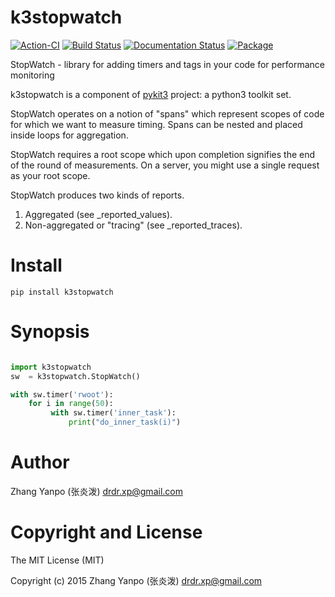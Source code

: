 # k3stopwatch

[![Action-CI](https://github.com/pykit3/k3stopwatch/actions/workflows/python-package.yml/badge.svg)](https://github.com/pykit3/k3stopwatch/actions/workflows/python-package.yml)
[![Build Status](https://travis-ci.com/pykit3/k3stopwatch.svg?branch=master)](https://travis-ci.com/pykit3/k3stopwatch)
[![Documentation Status](https://readthedocs.org/projects/k3stopwatch/badge/?version=stable)](https://k3stopwatch.readthedocs.io/en/stable/?badge=stable)
[![Package](https://img.shields.io/pypi/pyversions/k3stopwatch)](https://pypi.org/project/k3stopwatch)

StopWatch - library for adding timers and tags in your code for performance monitoring

k3stopwatch is a component of [pykit3] project: a python3 toolkit set.


StopWatch operates on a notion of "spans" which represent scopes of code for which we
want to measure timing. Spans can be nested and placed inside loops for aggregation.

StopWatch requires a root scope which upon completion signifies the end of the round
of measurements. On a server, you might use a single request as your root scope.

StopWatch produces two kinds of reports.
1) Aggregated (see _reported_values).
2) Non-aggregated or "tracing" (see _reported_traces).



# Install

```
pip install k3stopwatch
```

# Synopsis

```python

import k3stopwatch
sw  = k3stopwatch.StopWatch()

with sw.timer('rwoot'):
    for i in range(50):
         with sw.timer('inner_task'):
             print("do_inner_task(i)")

```

#   Author

Zhang Yanpo (张炎泼) <drdr.xp@gmail.com>

#   Copyright and License

The MIT License (MIT)

Copyright (c) 2015 Zhang Yanpo (张炎泼) <drdr.xp@gmail.com>


[pykit3]: https://github.com/pykit3